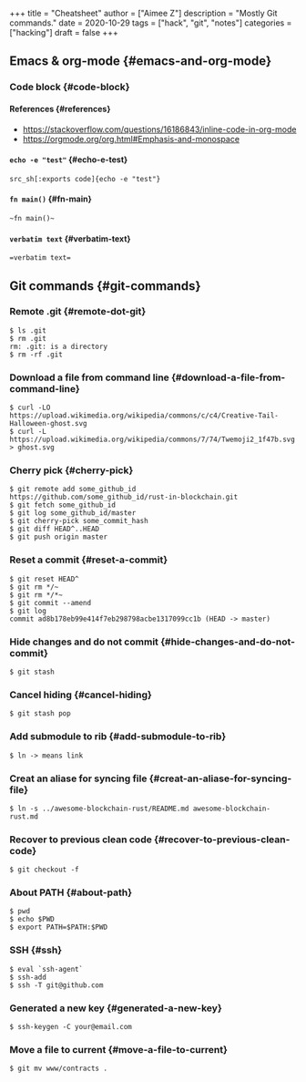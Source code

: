 +++
title = "Cheatsheet"
author = ["Aimee Z"]
description = "Mostly Git commands."
date = 2020-10-29
tags = ["hack", "git", "notes"]
categories = ["hacking"]
draft = false
+++

## Emacs & org-mode {#emacs-and-org-mode}


### Code block {#code-block}


#### References {#references}

-   <https://stackoverflow.com/questions/16186843/inline-code-in-org-mode>
-   <https://orgmode.org/org.html#Emphasis-and-monospace>


#### `echo -e "test"` {#echo-e-test}

```nil
src_sh[:exports code]{echo -e "test"}
```


#### `fn main()` {#fn-main}

```nil
~fn main()~
```


#### `verbatim text` {#verbatim-text}

```nil
=verbatim text=
```


## Git commands {#git-commands}


### Remote .git {#remote-dot-git}

```shell
$ ls .git
$ rm .git
rm: .git: is a directory
$ rm -rf .git
```


### Download a file from command line {#download-a-file-from-command-line}

```shell
$ curl -LO https://upload.wikimedia.org/wikipedia/commons/c/c4/Creative-Tail-Halloween-ghost.svg
$ curl -L https://upload.wikimedia.org/wikipedia/commons/7/74/Twemoji2_1f47b.svg > ghost.svg
```


### Cherry pick {#cherry-pick}

```shell
$ git remote add some_github_id https://github.com/some_github_id/rust-in-blockchain.git
$ git fetch some_github_id
$ git log some_github_id/master
$ git cherry-pick some_commit_hash
$ git diff HEAD^..HEAD
$ git push origin master
```


### Reset a commit {#reset-a-commit}

```shell
$ git reset HEAD^
$ git rm */~
$ git rm */*~
$ git commit --amend
$ git log
commit ad8b178eb99e414f7eb298798acbe1317099cc1b (HEAD -> master)
```


### Hide changes and do not commit {#hide-changes-and-do-not-commit}

```shell
$ git stash
```


### Cancel hiding {#cancel-hiding}

```shell
$ git stash pop
```


### Add submodule to rib {#add-submodule-to-rib}

```shell
$ ln -> means link
```


### Creat an aliase for syncing file {#creat-an-aliase-for-syncing-file}

```shell
$ ln -s ../awesome-blockchain-rust/README.md awesome-blockchain-rust.md
```


### Recover to previous clean code {#recover-to-previous-clean-code}

```shell
$ git checkout -f
```


### About PATH {#about-path}

```shell
$ pwd
$ echo $PWD
$ export PATH=$PATH:$PWD
```


### SSH {#ssh}

```shell
$ eval `ssh-agent`
$ ssh-add
$ ssh -T git@github.com
```


### Generated a new key {#generated-a-new-key}

```shell
$ ssh-keygen -C your@email.com
```


### Move a file to current {#move-a-file-to-current}

```shell
$ git mv www/contracts .
```